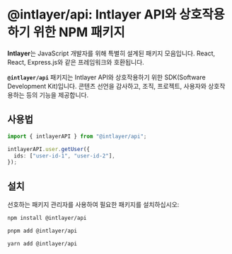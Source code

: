# @intlayer/api: Intlayer API와 상호작용하기 위한 NPM 패키지

**Intlayer**는 JavaScript 개발자를 위해 특별히 설계된 패키지 모음입니다. React, React, Express.js와 같은 프레임워크와 호환됩니다.

**`@intlayer/api`** 패키지는 Intlayer API와 상호작용하기 위한 SDK(Software Development Kit)입니다. 콘텐츠 선언을 감사하고, 조직, 프로젝트, 사용자와 상호작용하는 등의 기능을 제공합니다.

## 사용법

```ts
import { intlayerAPI } from "@intlayer/api";

intlayerAPI.user.getUser({
  ids: ["user-id-1", "user-id-2"],
});
```

## 설치

선호하는 패키지 관리자를 사용하여 필요한 패키지를 설치하십시오:

```bash packageManager="npm"
npm install @intlayer/api
```

```bash packageManager="pnpm"
pnpm add @intlayer/api
```

```bash packageManager="yarn"
yarn add @intlayer/api
```
